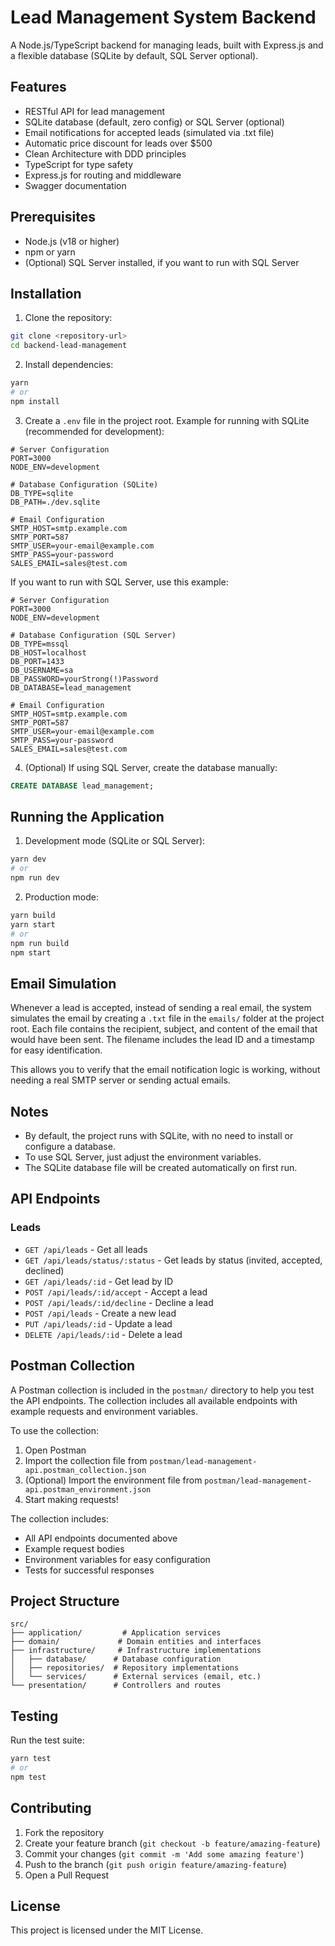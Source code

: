 # Lead Management System Backend

A Node.js/TypeScript backend for managing leads, built with Express.js and a flexible database (SQLite by default, SQL Server optional).

## Features

- RESTful API for lead management
- SQLite database (default, zero config) or SQL Server (optional)
- Email notifications for accepted leads (simulated via .txt file)
- Automatic price discount for leads over $500
- Clean Architecture with DDD principles
- TypeScript for type safety
- Express.js for routing and middleware
- Swagger documentation

## Prerequisites

- Node.js (v18 or higher)
- npm or yarn
- (Optional) SQL Server installed, if you want to run with SQL Server

## Installation

1. Clone the repository:
```bash
git clone <repository-url>
cd backend-lead-management
```

2. Install dependencies:
```bash
yarn
# or
npm install
```

3. Create a `.env` file in the project root. Example for running with SQLite (recommended for development):
```env
# Server Configuration
PORT=3000
NODE_ENV=development

# Database Configuration (SQLite)
DB_TYPE=sqlite
DB_PATH=./dev.sqlite

# Email Configuration
SMTP_HOST=smtp.example.com
SMTP_PORT=587
SMTP_USER=your-email@example.com
SMTP_PASS=your-password
SALES_EMAIL=sales@test.com
```

If you want to run with SQL Server, use this example:
```env
# Server Configuration
PORT=3000
NODE_ENV=development

# Database Configuration (SQL Server)
DB_TYPE=mssql
DB_HOST=localhost
DB_PORT=1433
DB_USERNAME=sa
DB_PASSWORD=yourStrong(!)Password
DB_DATABASE=lead_management

# Email Configuration
SMTP_HOST=smtp.example.com
SMTP_PORT=587
SMTP_USER=your-email@example.com
SMTP_PASS=your-password
SALES_EMAIL=sales@test.com
```

4. (Optional) If using SQL Server, create the database manually:
```sql
CREATE DATABASE lead_management;
```

## Running the Application

1. Development mode (SQLite or SQL Server):
```bash
yarn dev
# or
npm run dev
```

2. Production mode:
```bash
yarn build
yarn start
# or
npm run build
npm start
```

## Email Simulation

Whenever a lead is accepted, instead of sending a real email, the system simulates the email by creating a `.txt` file in the `emails/` folder at the project root. Each file contains the recipient, subject, and content of the email that would have been sent. The filename includes the lead ID and a timestamp for easy identification.

This allows you to verify that the email notification logic is working, without needing a real SMTP server or sending actual emails.

## Notes
- By default, the project runs with SQLite, with no need to install or configure a database.
- To use SQL Server, just adjust the environment variables.
- The SQLite database file will be created automatically on first run.

## API Endpoints

### Leads

- `GET /api/leads` - Get all leads
- `GET /api/leads/status/:status` - Get leads by status (invited, accepted, declined)
- `GET /api/leads/:id` - Get lead by ID
- `POST /api/leads/:id/accept` - Accept a lead
- `POST /api/leads/:id/decline` - Decline a lead
- `POST /api/leads` - Create a new lead
- `PUT /api/leads/:id` - Update a lead
- `DELETE /api/leads/:id` - Delete a lead

## Postman Collection

A Postman collection is included in the `postman/` directory to help you test the API endpoints. The collection includes all available endpoints with example requests and environment variables.

To use the collection:

1. Open Postman
2. Import the collection file from `postman/lead-management-api.postman_collection.json`
3. (Optional) Import the environment file from `postman/lead-management-api.postman_environment.json`
4. Start making requests!

The collection includes:
- All API endpoints documented above
- Example request bodies
- Environment variables for easy configuration
- Tests for successful responses

## Project Structure

```
src/
├── application/         # Application services
├── domain/             # Domain entities and interfaces
├── infrastructure/     # Infrastructure implementations
│   ├── database/      # Database configuration
│   ├── repositories/  # Repository implementations
│   └── services/      # External services (email, etc.)
└── presentation/      # Controllers and routes
```

## Testing

Run the test suite:
```bash
yarn test
# or
npm test
```

## Contributing

1. Fork the repository
2. Create your feature branch (`git checkout -b feature/amazing-feature`)
3. Commit your changes (`git commit -m 'Add some amazing feature'`)
4. Push to the branch (`git push origin feature/amazing-feature`)
5. Open a Pull Request

## License

This project is licensed under the MIT License. 